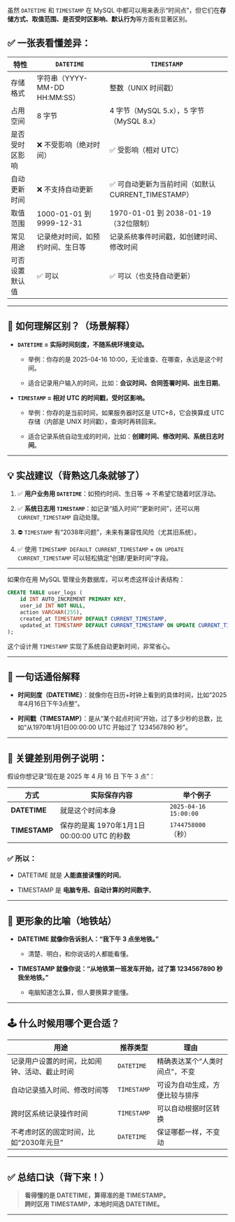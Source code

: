 虽然 `DATETIME` 和 `TIMESTAMP` 在 MySQL 中都可以用来表示“时间点”，但它们在**存储方式、取值范围、是否受时区影响、默认行为**等方面有显著区别。


## ✅ 一张表看懂差异：

|特性|`DATETIME`|`TIMESTAMP`|
|---|---|---|
|存储格式|字符串（YYYY-MM-DD HH:MM:SS）|整数（UNIX 时间戳）|
|占用空间|8 字节|4 字节（MySQL 5.x），5 字节（MySQL 8.x）|
|是否受时区影响|❌ 不受影响（绝对时间）|✅ 受影响（相对 UTC）|
|自动更新时间|❌ 不支持自动更新|✅ 可自动更新为当前时间（如默认 CURRENT_TIMESTAMP）|
|取值范围|1000-01-01 到 9999-12-31|1970-01-01 到 2038-01-19（32位限制）|
|常见用途|记录绝对时间，如预约时间、生日等|记录系统事件时间戳，如创建时间、修改时间|
|可否设置默认值|✅ 可以|✅ 可以（也支持自动更新）|

---

## 🧠 如何理解区别？（场景解释）

- **`DATETIME` = 实际时间刻度，不随系统环境变动。**
    
    - 举例：你存的是 2025-04-16 10:00，无论谁查、在哪查，永远是这个时间。
        
    - 适合记录用户输入的时间，比如：**会议时间、合同签署时间、出生日期**。
        
- **`TIMESTAMP` = 相对 UTC 的时间戳，受时区影响。**
    
    - 举例：你存的是当前时间，如果服务器时区是 UTC+8，它会换算成 UTC 存储（内部是 UNIX 时间戳），查询时再转回来。
        
    - 适合记录系统自动生成的时间，比如：**创建时间、修改时间、系统日志时间**。
        

---

## 💡 实战建议（背熟这几条就够了）

1. ✅ **用户业务用 `DATETIME`**：如预约时间、生日等 → 不希望它随着时区浮动。
    
2. ✅ **系统日志用 `TIMESTAMP`**：如记录“插入时间”“更新时间”，还可以用 `CURRENT_TIMESTAMP` 自动处理。
    
3. ⛔ `TIMESTAMP` 有“2038年问题”，未来有兼容性风险（尤其旧系统）。
    
4. ✅ 使用 `TIMESTAMP DEFAULT CURRENT_TIMESTAMP` + `ON UPDATE CURRENT_TIMESTAMP` 可以轻松搞定“创建/更新时间”字段。
    

---

如果你在用 MySQL 管理业务数据库，可以考虑这样设计表结构：

```sql
CREATE TABLE user_logs (
    id INT AUTO_INCREMENT PRIMARY KEY,
    user_id INT NOT NULL,
    action VARCHAR(255),
    created_at TIMESTAMP DEFAULT CURRENT_TIMESTAMP,
    updated_at TIMESTAMP DEFAULT CURRENT_TIMESTAMP ON UPDATE CURRENT_TIMESTAMP
);
```

这个设计用 `TIMESTAMP` 实现了系统自动更新时间，非常省心。

---

## 🧠 一句话通俗解释

- **时间刻度（DATETIME）**：就像你在日历+时钟上看到的具体时间，比如“2025年4月16日下午3点整”。
    
- **时间戳（TIMESTAMP）**：是从“某个起点时间”开始，过了多少秒的总数，比如“从1970年1月1日00:00:00 UTC 开始过了 1234567890 秒”。
    

---

## 🎯 关键差别用例子说明：

假设你想记录“现在是 2025 年 4 月 16 日 下午 3 点”：

|方式|实际保存内容|举个例子|
|---|---|---|
|**DATETIME**|就是这个时间本身|`2025-04-16 15:00:00`|
|**TIMESTAMP**|保存的是离 1970年1月1日00:00:00 UTC 的秒数|`1744758000`（秒）|

### ✅ 所以：

- DATETIME 就是 **人能直接读懂的时间**。
    
- TIMESTAMP 是 **电脑专用、自动计算的时间数字**。
    

---

## 🎨 更形象的比喻（地铁站）

- **DATETIME 就像你告诉别人：“我下午 3 点坐地铁。”**
    
    - 清楚、明白，和你说话的人都能看懂。
        
- **TIMESTAMP 就像你说：“从地铁第一班发车开始，过了第 1234567890 秒我坐地铁。”**
    
    - 电脑知道怎么算，但人要换算才能懂。
        

---

## 🕹️ 什么时候用哪个更合适？

|用途|推荐类型|理由|
|---|---|---|
|记录用户设置的时间，比如闹钟、活动、截止时间|`DATETIME`|精确表达某个“人类时间点”，不变|
|自动记录插入时间、修改时间等|`TIMESTAMP`|可设为自动生成，方便比较与排序|
|跨时区系统记录操作时间|`TIMESTAMP`|可以自动根据时区转换|
|不考虑时区的固定时间，比如“2030年元旦”|`DATETIME`|保证哪都一样，不变动|

---

## ✅ 总结口诀（背下来！）

> **看得懂的是 DATETIME，算得准的是 TIMESTAMP。**  
> **跨时区用 TIMESTAMP，本地时间选 DATETIME。**

---
